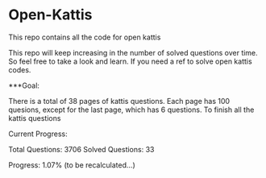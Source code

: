 # Open-Kattis
This repo contains all the code for open kattis

This repo will keep increasing in the number of solved questions over time. 
So feel free to take a look and learn. If you need a ref to solve open kattis codes.

***Goal:

There is a total of 38 pages of kattis questions. Each page has 100 quesions, except for the last page, which has 6 questions.
To finish all the kattis questions


Current Progress:

Total Questions: 3706
Solved Questions: 33

Progress: 1.07% (to be recalculated...)

